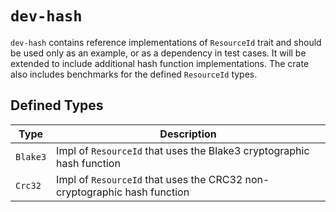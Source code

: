 # `dev-hash`

`dev-hash` contains reference implementations of `ResourceId` trait and should be used only as an example, or as a dependency in test cases. It will be extended to include additional hash function implementations. The crate also includes benchmarks for the defined `ResourceId` types.

## Defined Types

| Type     | Description                                                                 |
|----------|-----------------------------------------------------------------------------|
| `Blake3` | Impl of `ResourceId` that uses the Blake3 cryptographic hash function       |
| `Crc32`  | Impl of `ResourceId` that uses the CRC32 non-cryptographic hash function |
